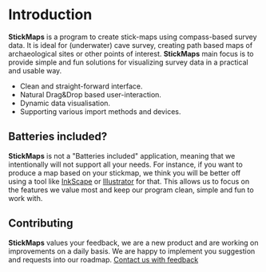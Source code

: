# Introduction

**StickMaps** is a program to create stick-maps using compass-based survey data.
It is ideal for (underwater) cave survey, creating path based maps of archaeological sites or other points of interest.
**StickMaps** main focus is to provide simple and fun solutions for visualizing survey data in a practical and usable way.

- Clean and straight-forward interface.
- Natural Drag&Drop based user-interaction.
- Dynamic data visualisation.
- Supporting various import methods and devices.

## Batteries included?
**StickMaps** is not a "Batteries included" application, meaning that we intentionally will not support all your needs.
For instance, if you want to produce a map based on your stickmap, we think you will be better off using a tool like 
[InkScape](https://inkscape.org/) or [Illustrator](https://www.adobe.com/products/illustrator.html) for that.
This allows us to focus on the features we value most and keep our program clean, simple and fun to work with.

## Contributing
**StickMaps** values your feedback, we are a new product and are working on improvements on a daily basis.
We are happy to implement you suggestion and requests into our roadmap. [Contact us with feedback](https://stagedrop.co#contact) 
